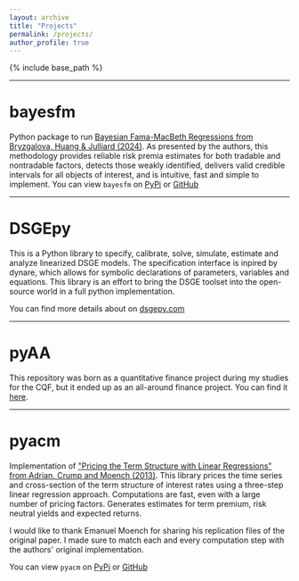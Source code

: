 ```yaml
---
layout: archive
title: "Projects"
permalink: /projects/
author_profile: true
---
```


{% include base_path %}

---
# bayesfm
Python package to run [Bayesian Fama-MacBeth Regressions from Bryzgalova, Huang & Julliard (2024)](https://papers.ssrn.com/sol3/papers.cfm?abstract_id=4989615).
As presented by the authors, this methodology provides reliable risk premia 
estimates for both tradable and nontradable factors, detects those weakly 
identified, delivers valid credible intervals for all objects of interest, and 
is intuitive, fast and simple to implement. You can view `bayesfm` on 
[PyPi](https://pypi.org/project/bayesfm/) 
or 
[GitHub](https://github.com/gusamarante/bayesfm)

---
# DSGEpy
This is a Python library to specify, calibrate, solve, simulate, estimate and 
analyze linearized DSGE models. The specification interface is inpired by 
dynare, which allows for symbolic declarations of parameters, variables and 
equations. This library is an effort to bring the DSGE toolset into the 
open-source world in a full python implementation.

You can find more details about on [dsgepy.com](http://dsgepy.com)

---
# pyAA
This repository was born as a quantitative finance project during my studies 
for the CQF, but it ended up as  an all-around finance project. You can find 
it [here](https://github.com/gusamarante/pyaa).

---
# pyacm
Implementation of ["Pricing the Term Structure with Linear Regressions" from Adrian, Crump and Moench (2013)](https://www.newyorkfed.org/medialibrary/media/research/staff_reports/sr340.pdf).
This library prices the time series and cross-section of the term structure of 
interest rates using a three-step linear regression approach. Computations are 
fast, even with a large number of pricing factors. Generates estimates for term 
premium, risk neutral yields and expected returns. 

I would like to thank Emanuel Moench for sharing his replication files of the 
original paper. I made sure to match each and every computation step with the 
authors' original implementation.

You can view `pyacm` on 
[PyPi](https://pypi.org/project/pyacm/) 
or 
[GitHub](https://github.com/gusamarante/pyacm)
